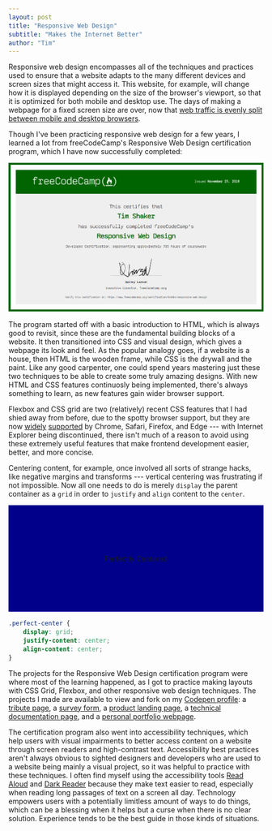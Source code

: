 ```yaml
---
layout: post
title: "Responsive Web Design"
subtitle: "Makes the Internet Better"
author: "Tim"
---
```


Responsive web design encompasses all of the techniques and practices used to ensure that
a website adapts to the many different devices and screen sizes that might access
it. This website, for example, will change how it is displayed depending
on the size of the browser's viewport, so that it is optimized for both mobile and desktop
use. The days of making a webpage for a fixed screen size are over, now that
[web traffic is evenly split between mobile and desktop browsers](http://gs.statcounter.com/platform-market-share/desktop-mobile-tablet/worldwide/#monthly-201710-201810).

Though I've been practicing responsive web design for a few years, I learned
a lot from freeCodeCamp's Responsive Web Design certification program, which I
have now successfully completed:

<a href="https://www.freecodecamp.org/certification/tmshkr/responsive-web-design" alt="Responsive Web Design Certification" target="_blank">
<img src="../assets/blog/images/fcc-responsive-web-design-cert.png" />
</a>

The program started off with a basic introduction to HTML, which is always good to
revisit, since these are the fundamental building blocks of a website. It then transitioned
into CSS and visual design, which gives a webpage its look and feel.
As the popular analogy goes, if a website is a house, then HTML is the
wooden frame, while CSS is the drywall and the paint. Like any good carpenter, one
could spend years mastering just these two techniques to be able to create some
truly amazing designs. With new HTML and CSS features continuosly being implemented,
there's always something to learn, as new features gain wider browser support.

Flexbox and CSS grid are two (relatively) recent CSS features that I had shied away
from before, due to the spotty browser support, but they are now [widely](https://caniuse.com/#feat=flexbox) [supported](https://caniuse.com/#feat=css-grid)
by Chrome, Safari, Firefox, and Edge --- with Internet Explorer being discontinued,
there isn't much of a reason to avoid using these extremely useful features that make frontend
development easier, better, and more concise.

Centering content, for example, once involved all sorts of strange hacks, like negative margins and transforms
--- vertical centering was frustrating if not impossible. Now all one needs to do is
merely `display` the parent container as a `grid` in order to `justify` and `align`
content to the `center`.

<style>
.perfect-center {
    display: grid;
    height: 15em;
    background: darkblue;
    justify-content: center;
    align-content: center;
}
</style>

<div class="perfect-center full-width-mobile">
Perfectly Centered
</div>

 
```css
.perfect-center {
    display: grid;
    justify-content: center;
    align-content: center;
}
```

The projects for the Responsive Web Design certification program were where most
of the learning happened, as I got to practice making layouts with CSS Grid, Flexbox,
and other responsive web design techniques. The projects I made are available to view and fork
on my [Codepen profile](https://codepen.io/tmshkr/): a [tribute page](https://codepen.io/tmshkr/pen/vVXOvV), a [survey form](https://codepen.io/tmshkr/pen/QZPXew),
a [product landing page](https://codepen.io/tmshkr/pen/MPdymB), a [technical documentation page](https://codepen.io/tmshkr/pen/oaKzNW),
and a [personal portfolio webpage](https://codepen.io/tmshkr/pen/vQEmJj).

The certification program also went into accessibility techniques, which help users
with visual impairments to better access content on a website through screen readers and
high-contrast text. Accessibility best practices aren't always obvious to sighted
designers and developers who are used to a website being mainly a visual project,
so it was helpful to practice with these techniques. I often find myself using the
accessibility tools [Read Aloud](https://addon.readaloud.app/) and [Dark Reader](https://darkreader.org/)
because they make text easier to read, especially when reading long passages
of text on a screen all day. Technology empowers users with a potentially limitless
amount of ways to do things, which can be a blessing when it helps but a curse
when there is no clear solution. Experience tends to be the best guide in those
kinds of situations.
